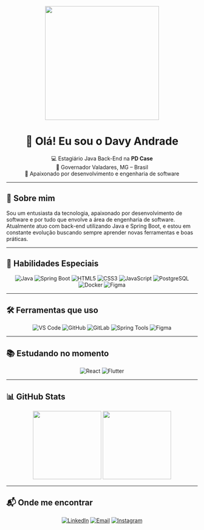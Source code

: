 <p align="center">
  <img src="https://media.giphy.com/media/iJ2xThOZQpFLO/giphy.gif" width="300"/>
</p>

<h1 align="center">👋 Olá! Eu sou o Davy Andrade</h1>

<p align="center">
  💻 Estagiário Java Back-End na <strong>PD Case</strong> <br>
  📍 Governador Valadares, MG – Brasil <br>
  🚀 Apaixonado por desenvolvimento e engenharia de software
</p>

---

## 🧠 Sobre mim

Sou um entusiasta da tecnologia, apaixonado por desenvolvimento de software e por tudo que envolve a área de engenharia de software.  
Atualmente atuo com back-end utilizando Java e Spring Boot, e estou em constante evolução buscando sempre aprender novas ferramentas e boas práticas.

---

## 🚀 Habilidades Especiais

<div align="center">

![Java](https://img.shields.io/badge/Java-ED8B00?style=for-the-badge&logo=openjdk&logoColor=white)
![Spring Boot](https://img.shields.io/badge/Spring_Boot-6DB33F?style=for-the-badge&logo=spring-boot&logoColor=white)
![HTML5](https://img.shields.io/badge/HTML5-E34F26?style=for-the-badge&logo=html5&logoColor=white)
![CSS3](https://img.shields.io/badge/CSS3-1572B6?style=for-the-badge&logo=css3&logoColor=white)
![JavaScript](https://img.shields.io/badge/JavaScript-F7DF1E?style=for-the-badge&logo=javascript&logoColor=black)
![PostgreSQL](https://img.shields.io/badge/PostgreSQL-4169E1?style=for-the-badge&logo=postgresql&logoColor=white)
![Docker](https://img.shields.io/badge/Docker-2496ED?style=for-the-badge&logo=docker&logoColor=white)
![Figma](https://img.shields.io/badge/Figma-F24E1E?style=for-the-badge&logo=figma&logoColor=white)

</div>

---

## 🛠️ Ferramentas que uso

<div align="center">

![VS Code](https://img.shields.io/badge/VS%20Code-007ACC?style=for-the-badge&logo=visual-studio-code&logoColor=white)
![GitHub](https://img.shields.io/badge/GitHub-181717?style=for-the-badge&logo=github)
![GitLab](https://img.shields.io/badge/GitLab-FC6D26?style=for-the-badge&logo=gitlab&logoColor=white)
![Spring Tools](https://img.shields.io/badge/Spring_Tools-6DB33F?style=for-the-badge&logo=spring&logoColor=white)
![Figma](https://img.shields.io/badge/Figma-F24E1E?style=for-the-badge&logo=figma&logoColor=white)

</div>

---

## 📚 Estudando no momento

<div align="center">

![React](https://img.shields.io/badge/React-20232A?style=for-the-badge&logo=react&logoColor=61DAFB)
![Flutter](https://img.shields.io/badge/Flutter-02569B?style=for-the-badge&logo=flutter&logoColor=white)

</div>

---

## 📊 GitHub Stats

<div align="center">
  <img height="180em" src="https://github-readme-stats.vercel.app/api?username=davyandrade&show_icons=true&theme=github_dark&hide_title=true&count_private=true" />
  <img height="180em" src="https://github-readme-stats.vercel.app/api/top-langs/?username=davyandrade&layout=compact&theme=github_dark&hide_title=true" />
</div>

---

## 📬 Onde me encontrar

<div align="center">

[![LinkedIn](https://img.shields.io/badge/LinkedIn-0A66C2?style=for-the-badge&logo=linkedin&logoColor=white)](https://www.linkedin.com/in/davy-andrade-55812a2b5/)
[![Email](https://img.shields.io/badge/Gmail-D14836?style=for-the-badge&logo=gmail&logoColor=white)](mailto:davypandrade123@gmail.com)
[![Instagram](https://img.shields.io/badge/@davy.dev_-E4405F?style=for-the-badge&logo=instagram&logoColor=white)](https://instagram.com/davy.dev_)

</div>
